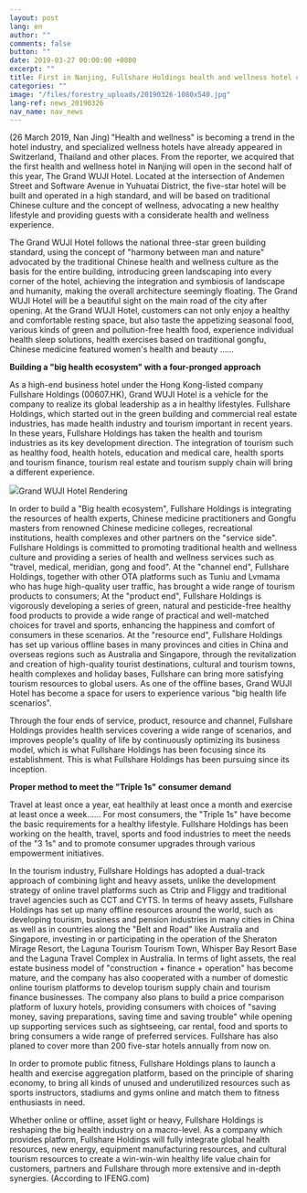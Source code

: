 ```yaml
---
layout: post
lang: en
author: ""
comments: false
button: ""
date: 2019-03-27 00:00:00 +0800
excerpt: ""
title: First in Nanjing, Fullshare Holdings health and wellness hotel opens in second half of the year
categories: ""
image: "/files/forestry_uploads/20190326-1080x540.jpg"
lang-ref: news_20190326
nav_name: nav_news
---
```


(26 March 2019, Nan Jing) "Health and wellness" is becoming a trend in the hotel industry, and specialized wellness hotels have already appeared in Switzerland, Thailand and other places. From the reporter, we acquired that the first health and wellness hotel in Nanjing will open in the second half of this year, The Grand WUJI Hotel. Located at the intersection of Andemen Street and Software Avenue in Yuhuatai District, the five-star hotel will be built and operated in a high standard, and will be based on traditional Chinese culture and the concept of wellness, advocating a new healthy lifestyle and providing guests with a considerate health and wellness experience.

The Grand WUJI Hotel follows the national three-star green building standard, using the concept of "harmony between man and nature" advocated by the traditional Chinese health and wellness culture as the basis for the entire building, introducing green landscaping into every corner of the hotel, achieving the integration and symbiosis of landscape and humanity, making the overall architecture seemingly floating. The Grand WUJI Hotel will be a beautiful sight on the main road of the city after opening. At the Grand WUJI Hotel, customers can not only enjoy a healthy and comfortable resting space, but also taste the appetizing seasonal food, various kinds of green and pollution-free health food, experience individual health sleep solutions, health exercises based on traditional gongfu, Chinese medicine featured women's health and beauty ......

**Building a "big health ecosystem" with a four-pronged approach**

As a high-end business hotel under the Hong Kong-listed company Fullshare Holdings (00607.HK), Grand WUJI Hotel is a vehicle for the company to realize its global leadership as a in healthy lifestyles. Fullshare Holdings, which started out in the green building and commercial real estate industries, has made health industry and tourism important in recent years. In these years, Fullshare Holdings has taken the health and tourism industries as its key development direction. The integration of tourism such as healthy food, health hotels, education and medical care, health sports and tourism finance, tourism real estate and tourism supply chain will bring a different experience.

![](/files/forestry_uploads/20190326-1080x540.jpg)Grand WUJI Hotel Rendering

In order to build a "Big health ecosystem", Fullshare Holdings is integrating the resources of health experts, Chinese medicine practitioners and Gongfu masters from renowned Chinese medicine colleges, recreational institutions, health complexes and other partners on the "service side". Fullshare Holdings is committed to promoting traditional health and wellness culture and providing a series of health and wellness services such as "travel, medical, meridian, gong and food". At the "channel end", Fullshare Holdings, together with other OTA platforms such as Tuniu and Lvmama who has huge high-quality user traffic, has brought a wide range of tourism products to consumers; At the "product end", Fullshare Holdings is vigorously developing a series of green, natural and pesticide-free healthy food products to provide a wide range of practical and well-matched choices for travel and sports, enhancing the happiness and comfort of consumers in these scenarios. At the "resource end", Fullshare Holdings has set up various offline bases in many provinces and cities in China and overseas regions such as Australia and Singapore, through the revitalization and creation of high-quality tourist destinations, cultural and tourism towns, health complexes and holiday bases, Fullshare can bring more satisfying tourism resources to global users. As one of the offline bases, Grand WUJI Hotel has become a space for users to experience various "big health life scenarios".

Through the four ends of service, product, resource and channel, Fullshare Holdings provides health services covering a wide range of scenarios, and improves people's quality of life by continuously optimizing its business model, which is what Fullshare Holdings has been focusing since its establishment. This is what Fullshare Holdings has been pursuing since its inception.

**Proper method to meet the "Triple 1s" consumer demand**

Travel at least once a year, eat healthily at least once a month and exercise at least once a week...... For most consumers, the "Triple 1s" have become the basic requirements for a healthy lifestyle. Fullshare Holdings has been working on the health, travel, sports and food industries to meet the needs of the "3 1s" and to promote consumer upgrades through various empowerment initiatives.

In the tourism industry, Fullshare Holdings has adopted a dual-track approach of combining light and heavy assets, unlike the development strategy of online travel platforms such as Ctrip and Fliggy and traditional travel agencies such as CCT and CYTS. In terms of heavy assets, Fullshare Holdings has set up many offline resources around the world, such as developing tourism, business and pension industries in many cities in China as well as in countries along the "Belt and Road" like Australia and Singapore, investing in or participating in the operation of the Sheraton Mirage Resort, the Laguna Tourism Tourism Town, Whisper Bay Resort Base and the Laguna Travel Complex in Australia. In terms of light assets, the real estate business model of "construction + finance + operation" has become mature, and the company has also cooperated with a number of domestic online tourism platforms to develop tourism supply chain and tourism finance businesses. The company also plans to build a price comparison platform of luxury hotels, providing consumers with choices of "saving money, saving preparations, saving time and saving trouble" while opening up supporting services such as sightseeing, car rental, food and sports to bring consumers a wide range of preferred services. Fullshare has also planed to cover more than 200 five-star hotels annually from now on.

In order to promote public fitness, Fullshare Holdings plans to launch a health and exercise aggregation platform, based on the principle of sharing economy, to bring all kinds of unused and underutilized resources such as sports instructors, stadiums and gyms online and match them to fitness enthusiasts in need.

Whether online or offline, asset light or heavy, Fullshare Holdings is reshaping the big health industry on a macro-level. As a company which provides platform, Fullshare Holdings will fully integrate global health resources, new energy, equipment manufacturing resources, and cultural tourism resources to create a win-win-win healthy life value chain for customers, partners and Fullshare through more extensive and in-depth synergies. (According to IFENG.com)
